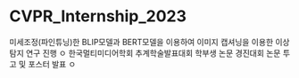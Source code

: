# CVPR_Internship_2023
미세조정(파인튜닝)한 BLIP모델과 BERT모델을 이용하여 이미지 캡셔닝을 이용한 이상탐지 연구 진행
ㅇ 한국멀티미디어학회 추계학술발표대회 학부생 논문 경진대회 논문 투고 및 포스터 발표
ㅇ 
